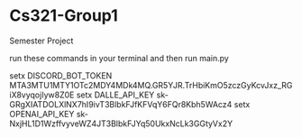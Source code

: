 # Cs321-Group1
Semester Project


run these commands in your terminal and then run main.py

setx DISCORD_BOT_TOKEN MTA3MTU1MTY1OTc2MDY4MDk4MQ.GR5YJR.TrHbiKmO5zczGyKcvJxz_RGiX8vyqojIyw8Z0E
setx DALLE_API_KEY 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
setx OPENAI_API_KEY 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
